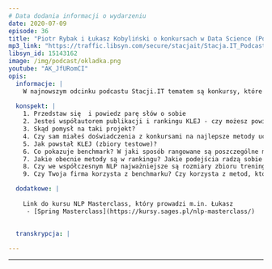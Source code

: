 ```yaml
---
# Data dodania informacji o wydarzeniu
date: 2020-07-09
episode: 36
title: "Piotr Rybak i Łukasz Kobyliński o konkursach w Data Science (PolEval i KLEJ Benchmark)"
mp3_link: "https://traffic.libsyn.com/secure/stacjait/Stacja.IT_Podcast_36_Piotr_Rybak_-_Konkursy_w_Data_Science.mp3"
libsyn_id: 15143162
image: /img/podcast/okladka.png
youtube: "AK_JfURomCI"
opis:
  informacje: |
    W najnowszym odcinku podcastu Stacji.IT tematem są konkursy, które odbywają się w branży Data Science. W pierwszej części Łukasz Kobyliński opowiedział o konkursie PolEval. Natomiast w drugiej części podcastu rozmowa z Piotrem Rybakiem skupiła się wokół konkursu KLEJ Benchmark.
  
  konspekt: |
    1. Przedstaw się  i powiedz parę słów o sobie
    2. Jesteś współautorem publikacji i rankingu KLEJ - czy możesz powiedzieć czym jest KLEJ Benchmark?
    3. Skąd pomysł na taki projekt?
    4. Czy sam miałeś doświadczenia z konkursami na najlepsze metody uczenia maszynowego?
    5. Jak powstał KLEJ (zbiory testowe)?
    6. Co pokazuje benchmark? W jaki sposób rangowane są poszczególne metody?
    7. Jakie obecnie metody są w rankingu? Jakie podejścia radzą sobie najlepiej?
    8. Czy we współczesnym NLP najważniejsze są rozmiary zbioru treningowego? Czy można poprawić same metody?
    9. Czy Twoja firma korzysta z benchmarku? Czy korzysta z metod, które są w nim ujęte?

  dodatkowe: |
     
    Link do kursu NLP Masterclass, który prowadzi m.in. Łukasz
     - [Spring Masterclass](https://kursy.sages.pl/nlp-masterclass/)
     

  transkrypcja: | 
    
---
```



















  
---
